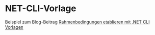 # NET-CLI-Vorlage

Beispiel zum Blog-Beitrag [Rahmenbedingungen etablieren mit .NET CLI Vorlagen](https://www.databinding.net/rahmenbedingungen-etablieren-mit-net-cli-vorlagen/)

